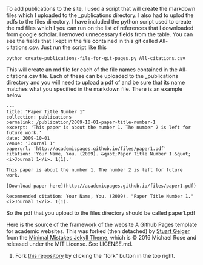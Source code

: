 To add publications to the site, I used a script that will create the markdown files which I uploaded to the _publications directory. I also had to uplod the pdfs to the files directory. I have included the python script used to create the md files which I you can run on the list of references that I downloaded from google scholar. I removed unnecessary fields from the table. You can see the fields that I kept in the file contained in this git called All-citations.csv. Just run the script like this

    python create-publications-file-for-git-pages.py All-citations.csv

This will create an md file for each of the file names contained in the All-citations.csv file. Each of these can be uploaded to the _publications directory and you will need to upload a pdf of and be sure that its name matches what you specified in the markdown file. There is an example below

    ---
    title: "Paper Title Number 1"
    collection: publications
    permalink: /publication/2009-10-01-paper-title-number-1
    excerpt: 'This paper is about the number 1. The number 2 is left for future work.'
    date: 2009-10-01
    venue: 'Journal 1'
    paperurl: 'http://academicpages.github.io/files/paper1.pdf'
    citation: 'Your Name, You. (2009). &quot;Paper Title Number 1.&quot; <i>Journal 1</i>. 1(1).'
    ---
    This paper is about the number 1. The number 2 is left for future work.

    [Download paper here](http://academicpages.github.io/files/paper1.pdf)

    Recommended citation: Your Name, You. (2009). "Paper Title Number 1." <i>Journal 1</i>. 1(1).

So the pdf that you upload to the files directory should be called paper1.pdf


Here is the source of the framework of the website
A Github Pages template for academic websites. This was forked (then detached) by [Stuart Geiger](https://github.com/staeiou) from the [Minimal Mistakes Jekyll Theme](https://mmistakes.github.io/minimal-mistakes/), which is © 2016 Michael Rose and released under the MIT License. See LICENSE.md.

1. Fork [this repository](https://github.com/academicpages/academicpages.github.io) by clicking the "fork" button in the top right. 
